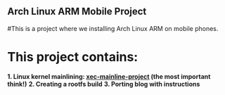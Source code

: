 ## Arch Linux ARM Mobile Project

#This is a project where we installing Arch Linux ARM on mobile phones.

# This project contains:
**1. Linux kernel mainlining: [xec-mainline-project](https://github.com/ZXlieC/xec-mainline-project) (the most important think!)** 
**2. Creating a rootfs build**
**3. Porting blog with instructions**

